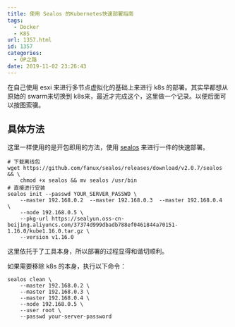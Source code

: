 ```yaml
---
title: 使用 Sealos 的Kubernetes快速部署指南
tags:
  - Docker
  - K8S
url: 1357.html
id: 1357
categories:
  - OP之路
date: 2019-11-02 23:26:43
---
```


在自己使用 esxi 来进行多节点虚拟化的基础上来进行 k8s 的部署。其实早都想从原始的 swarm来切换到 k8s来，最近才完成这个，这里做一个记录。以便后面可以按图索骥。

具体方法
----

这里一样使用的是开包即用的方法，使用 [sealos](https://github.com/fanux/sealos) 来进行一件的快速部署。

    # 下载离线包
    wget https://github.com/fanux/sealos/releases/download/v2.0.7/sealos && \
        chmod +x sealos && mv sealos /usr/bin 
    # 直接进行安装
    sealos init --passwd YOUR_SERVER_PASSWD \
        --master 192.168.0.2  --master 192.168.0.3  --master 192.168.0.4  \
        --node 192.168.0.5 \
        --pkg-url https://sealyun.oss-cn-beijing.aliyuncs.com/37374d999dbadb788ef0461844a70151-1.16.0/kube1.16.0.tar.gz \
        --version v1.16.0

这里依托于了工具本身，所以部署的过程显得和谐切顺利。

如果需要移除 k8s 的本身，执行以下命令：

    sealos clean \
        --master 192.168.0.2 \
        --master 192.168.0.3 \
        --master 192.168.0.4 \
        --node 192.168.0.5 \
        --user root \
        --passwd your-server-password